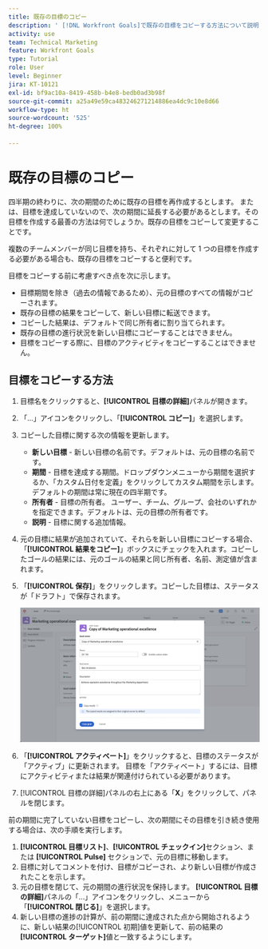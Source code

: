 ```yaml
---
title: 既存の目標のコピー
description: ' [!DNL Workfront Goals]で既存の目標をコピーする方法について説明します。'
activity: use
team: Technical Marketing
feature: Workfront Goals
type: Tutorial
role: User
level: Beginner
jira: KT-10121
exl-id: bf9ac10a-8419-458b-b4e8-bedb0ad3b98f
source-git-commit: a25a49e59ca483246271214886ea4dc9c10e8d66
workflow-type: ht
source-wordcount: '525'
ht-degree: 100%

---
```


# 既存の目標のコピー

四半期の終わりに、次の期間のために既存の目標を再作成するとします。 または、目標を達成していないので、次の期間に延長する必要があるとします。その目標を作成する最善の方法は何でしょうか。既存の目標をコピーして変更することです。

複数のチームメンバーが同じ目標を持ち、それぞれに対して 1 つの目標を作成する必要がある場合も、既存の目標をコピーすると便利です。

<!--
Pro-tips graphic
-->

目標をコピーする前に考慮すべき点を次に示します。

* 目標期間を除き（過去の情報であるため）、元の目標のすべての情報がコピーされます。
* 既存の目標の結果をコピーして、新しい目標に転送できます。
* コピーした結果は、デフォルトで同じ所有者に割り当てられます。
* 既存の目標の進行状況を新しい目標にコピーすることはできません。
* 目標をコピーする際に、目標のアクティビティをコピーすることはできません。

## 目標をコピーする方法

1. 目標名をクリックすると、**[!UICONTROL 目標の詳細]**&#x200B;パネルが開きます。
1. 「...」アイコンをクリックし、「**[!UICONTROL コピー]**」を選択します。
1. コピーした目標に関する次の情報を更新します。
   * **新しい目標** - 新しい目標の名前です。デフォルトは、元の目標の名前です。
   * **期間** - 目標を達成する期間。ドロップダウンメニューから期間を選択するか、「カスタム日付を定義」をクリックしてカスタム期間を示します。デフォルトの期間は常に現在の四半期です。
   * **所有者** - 目標の所有者。 ユーザー、チーム、グループ、会社のいずれかを指定できます。デフォルトは、元の目標の所有者です。
   * **説明** - 目標に関する追加情報。

1. 元の目標に結果が追加されていて、それらを新しい目標にコピーする場合、「**[!UICONTROL 結果をコピー]**」ボックスにチェックを入れます。コピーしたゴールの結果には、元のゴールの結果と同じ所有者、名前、測定値が含まれます。

1. 「**[!UICONTROL 保存]**」をクリックします。コピーした目標は、ステータスが「ドラフト」で保存されます。

   ![[!DNL Workfront Goals] の[!UICONTROL 目標の詳細]パネルと[!UICONTROL コピー]オプションの画像](assets/03-workfront-goals-copy-a-goal.png)

1. 「**[!UICONTROL アクティベート]**」をクリックすると、目標のステータスが「アクティブ」に更新されます。 目標を「アクティベート」するには、目標にアクティビティまたは結果が関連付けられている必要があります。

1. [!UICONTROL 目標の詳細]パネルの右上にある「**X**」をクリックして、パネルを閉じます。

前の期間に完了していない目標をコピーし、次の期間にその目標を引き続き使用する場合は、次の手順を実行します。

1. **[!UICONTROL 目標リスト]**、**[!UICONTROL チェックイン]**&#x200B;セクション、または **[!UICONTROL Pulse]** セクションで、元の目標に移動します。
1. 目標に対してコメントを付け、目標がコピーされ、より新しい目標が作成されたことを示します。
1. 元の目標を閉じて、元の期間の進行状況を保持します。 **[!UICONTROL 目標の詳細]**&#x200B;パネルの「...」アイコンをクリックし、メニューから「**[!UICONTROL 閉じる]**」を選択します。
1. 新しい目標の進捗の計算が、前の期間に達成された点から開始されるように、新しい結果の[!UICONTROL 初期]値を更新して、前の結果の&#x200B;**[!UICONTROL ターゲット]**&#x200B;値と一致するようにします。
